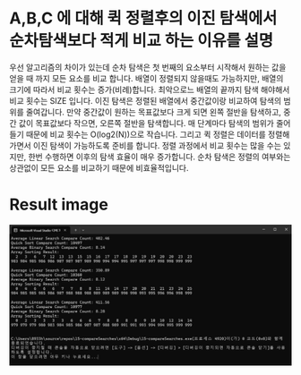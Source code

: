 # A,B,C 에 대해 퀵 정렬후의 이진 탐색에서 순차탐색보다 적게 비교 하는 이유를 설명
우선 알고리즘의 차이가 있는데 순차 탐색은 첫 번째의 요소부터 시작해서 원하는 값을 얻을 때 까지 모든 요소를 비교 합니다.
배열이 정렬되지 않을때도 가능하지만, 배열의 크기에 따라서 비교 횟수는 증가(비례)합니다. 최악으로느 배열의 끝까지 탐색
해야해서 비교 횟수는 SIZE 입니다. 
이진 탐색은 정렬된 배열에서 중간값이랑 비교하여 탐색의 범위를 줄여갑니다. 만약 중간값이 원하는 목표값보다 크게 되면
왼쪽 절반을 탐색하고, 중간 값이 목표값보다 작으면, 오른쪽 절반을 탐색합니다. 매 단계마다 탐색의 범위가 줄어들기 때문에
비교 횟수는 O(log2(N))으로 작습니다.
그리고 퀵 정렬은 데이터를 정렬해가면서 이진 탐색이 가능하도록 준비를 합니다. 정렬 과정에서 비교 횟수는 많을 수는 있지만,
한번 수행하면 이후의 탐색 효율이 매우 증가합니다. 순차 탐색은 정렬의 여부와는 상관없이 모든 요소를 비교하기 때문에 비효율적입니다.

# Result image
![](./15-comparesearches_result.jpg/)
